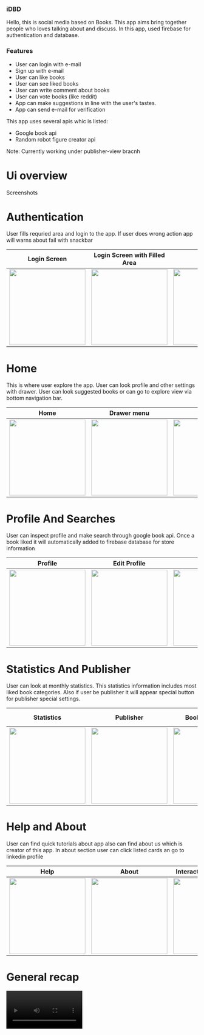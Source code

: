### iDBD
<p>
Hello, this is social media based on Books. This app aims bring together people who loves talking about and discuss. 
  In this app, used firebase for authentication and database.
</p>



### Features

- User can login with e-mail
- Sign up with e-mail
- User can like books
- User can see liked books
- User can write comment about books
- User can vote books (like reddit)
- App can make suggestions in line with the user's tastes.
- App can send e-mail for verification

This app uses several apis whic is listed: 
  - Google book api
  - Random robot figure creator api
  

Note: Currently working under publisher-view bracnh

# Ui overview
Screenshots

# Authentication 
<p> User fills requried area and login to the app. If user does wrong action app will warns about fail with snackbar </p>

| Login Screen  | Login Screen with Filled Area | Sign up |
| ------------- | ------------- | ------------- |
| <img src ="https://user-images.githubusercontent.com/44341663/168098050-adb01e5a-5b81-4f03-85fd-ce959a7de7c8.png" width=200>  | <img src ="https://user-images.githubusercontent.com/44341663/168098249-3c7822d9-a396-4945-850d-a9662fd0131c.png" width=200>  | <img src ="https://user-images.githubusercontent.com/44341663/168098753-fccbbc7e-9efa-4ae7-b319-46179e0c0b3f.png" width=200>  |

# Home
<p> This is where user explore the app. User can look profile and other settings with drawer. User can look suggested books or can go to explore view via bottom navigation bar.</p>

| Home | Drawer menu | Explore |
|  -------------  | ------------- | ------------- |
| <img src ="https://user-images.githubusercontent.com/44341663/168099260-6737c7b2-a16e-448a-be83-c58a9bcadd6e.png" width=200>| <img src ="https://user-images.githubusercontent.com/44341663/168099507-aa1126fc-ac74-4eab-9ff0-6b83d41d6cf6.png" width=200>| <img src ="https://user-images.githubusercontent.com/44341663/168099700-a7a3355a-8501-4cb1-96d4-8a8ce01a45ac.png" width=200> |

# Profile And Searches
<p> User can inspect profile and make search through google book api. Once a book liked it will automatically added to firebase database for store information </p>

| Profile | Edit Profile | Search | Search results  |
|  -------------  | ------------- | ------------- | ------------- |
| <img src ="https://user-images.githubusercontent.com/44341663/168100132-ef1350bc-fcc4-472a-a0df-1142495fbbab.png" width=200>  | <img src ="https://user-images.githubusercontent.com/44341663/168100248-bd701419-e902-4094-b99a-354989050007.png" width=200>  | <img src ="https://user-images.githubusercontent.com/44341663/168100516-9bb9e634-04f1-45ed-92d2-630f273357ba.png" width=200>  | <img src ="https://user-images.githubusercontent.com/44341663/168100369-23d9bd60-4e7d-4b75-9fe8-72a9f6467cbb.png" width=200>  |

# Statistics And Publisher 
<p> User can look at monthly statistics. This statistics information includes most liked book categories. Also if user be publisher it will appear special button for publisher special settings. </p>

| Statistics | Publisher | Book add request | Book add Categorie menu |
|  -------------  | ------------- | ------------- | ------------- |
| <img src ="https://user-images.githubusercontent.com/44341663/168101198-29cc4984-5a69-4ecb-b1e7-0f76c0610d6b.png" width=200>  | <img src ="https://user-images.githubusercontent.com/44341663/168101315-92daab0b-af74-4fdd-a7e8-2f0744d21558.png" width=200>  | <img src ="https://user-images.githubusercontent.com/44341663/168101351-f4db34bb-e61d-4d08-bd33-7d26c43290c5.png" width=200>  | <img src ="https://user-images.githubusercontent.com/44341663/168101561-23efe989-1091-4ab6-bae8-f2edc4e6672a.png" width=200>  |

# Help and About
<p> User can find quick tutorials about app also can find about us which is creator of this app. In about section user can click listed cards an go to linkedin profile </p>

| Help | About |  Interaction with Profiles |
|  -------------  | ------------- | ------------- |
| <img src ="https://user-images.githubusercontent.com/44341663/168101788-71b5aadc-853e-4e65-ad0e-36497b42eea0.png" width=200> | <img src ="https://user-images.githubusercontent.com/44341663/168101893-50d93272-c307-47b5-9e0a-be813eb7cb82.png" width=200>  |  <img src ="https://user-images.githubusercontent.com/44341663/168105429-a1bf2a3b-7b70-42f9-8cce-e99b6edd370a.gif" width=200>  |

# General recap



<video src ="https://user-images.githubusercontent.com/44341663/168107412-242d7751-a017-489e-a386-4068fc98daf0.mp4" width=200>
<!-- https://user-images.githubusercontent.com/44341663/168107412-242d7751-a017-489e-a386-4068fc98daf0.mp4 -->



